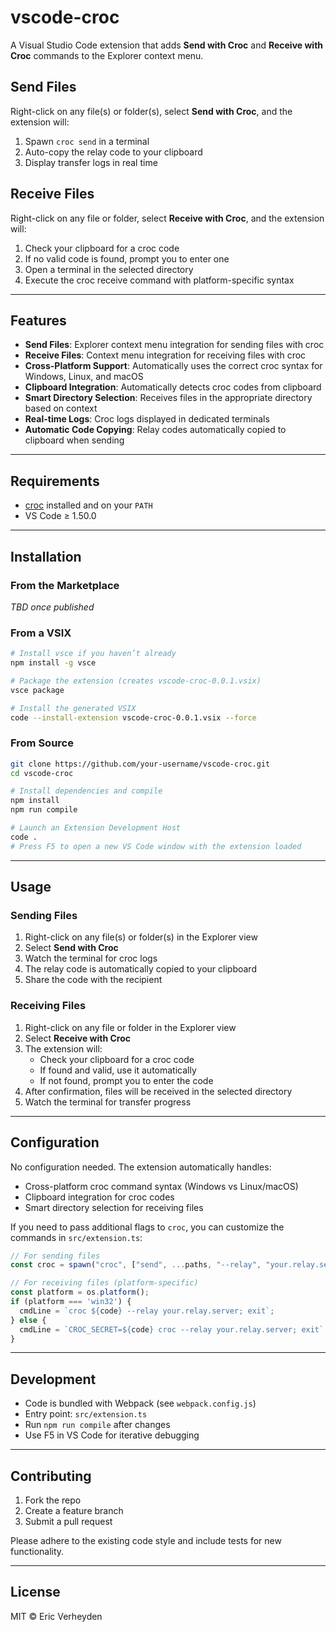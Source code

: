 # vscode-croc

A Visual Studio Code extension that adds **Send with Croc** and **Receive with Croc** commands to the Explorer context menu.

## Send Files
Right-click on any file(s) or folder(s), select **Send with Croc**, and the extension will:

1. Spawn `croc send` in a terminal
2. Auto-copy the relay code to your clipboard  
3. Display transfer logs in real time

## Receive Files
Right-click on any file or folder, select **Receive with Croc**, and the extension will:

1. Check your clipboard for a croc code
2. If no valid code is found, prompt you to enter one
3. Open a terminal in the selected directory
4. Execute the croc receive command with platform-specific syntax  

---

## Features

- **Send Files**: Explorer context menu integration for sending files with croc
- **Receive Files**: Context menu integration for receiving files with croc
- **Cross-Platform Support**: Automatically uses the correct croc syntax for Windows, Linux, and macOS
- **Clipboard Integration**: Automatically detects croc codes from clipboard
- **Smart Directory Selection**: Receives files in the appropriate directory based on context
- **Real-time Logs**: Croc logs displayed in dedicated terminals
- **Automatic Code Copying**: Relay codes automatically copied to clipboard when sending  

---

## Requirements

- [croc](https://github.com/schollz/croc) installed and on your `PATH`  
- VS Code ≥ 1.50.0  

---

## Installation

### From the Marketplace

_TBD once published_

### From a VSIX

```bash
# Install vsce if you haven’t already
npm install -g vsce

# Package the extension (creates vscode-croc-0.0.1.vsix)
vsce package

# Install the generated VSIX
code --install-extension vscode-croc-0.0.1.vsix --force
```

### From Source

```bash
git clone https://github.com/your-username/vscode-croc.git
cd vscode-croc

# Install dependencies and compile
npm install
npm run compile

# Launch an Extension Development Host
code .
# Press F5 to open a new VS Code window with the extension loaded
```

---

## Usage

### Sending Files
1. Right-click on any file(s) or folder(s) in the Explorer view
2. Select **Send with Croc**  
3. Watch the terminal for croc logs  
4. The relay code is automatically copied to your clipboard
5. Share the code with the recipient

### Receiving Files
1. Right-click on any file or folder in the Explorer view
2. Select **Receive with Croc**
3. The extension will:
   - Check your clipboard for a croc code
   - If found and valid, use it automatically
   - If not found, prompt you to enter the code
4. After confirmation, files will be received in the selected directory
5. Watch the terminal for transfer progress

---

## Configuration

No configuration needed. The extension automatically handles:
- Cross-platform croc command syntax (Windows vs Linux/macOS)
- Clipboard integration for croc codes
- Smart directory selection for receiving files

If you need to pass additional flags to `croc`, you can customize the commands in `src/extension.ts`:

```typescript
// For sending files
const croc = spawn("croc", ["send", ...paths, "--relay", "your.relay.server"]);

// For receiving files (platform-specific)
const platform = os.platform();
if (platform === 'win32') {
  cmdLine = `croc ${code} --relay your.relay.server; exit`;
} else {
  cmdLine = `CROC_SECRET=${code} croc --relay your.relay.server; exit`;
}
```

---

## Development

- Code is bundled with Webpack (see `webpack.config.js`)  
- Entry point: `src/extension.ts`  
- Run `npm run compile` after changes  
- Use F5 in VS Code for iterative debugging  

---

## Contributing

1. Fork the repo  
2. Create a feature branch  
3. Submit a pull request  

Please adhere to the existing code style and include tests for new functionality.

---

## License

MIT © Eric Verheyden